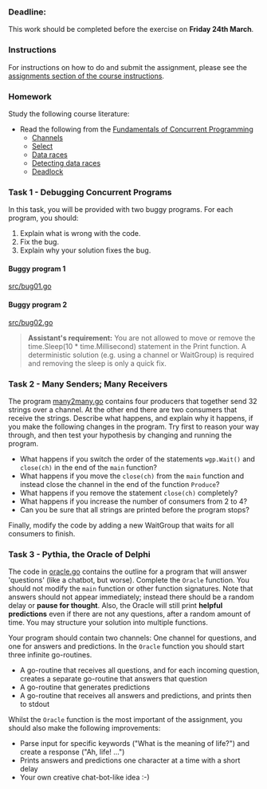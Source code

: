 ### Deadline:

This work should be completed before the exercise on **Friday 24th March**.

### Instructions

For instructions on how to do and submit the assignment, please see
the
[assignments section of the course instructions](https://gits-15.sys.kth.se/inda-21/course-instructions#assignments).

### Homework

Study the following course literature:

- Read the following from the [Fundamentals of Concurrent Programming](http://yourbasic.org/golang/concurrent-programming/)
  - [Channels](http://yourbasic.org/golang/channels-explained/)
  - [Select](http://yourbasic.org/golang/select-explained/)
  - [Data races](http://yourbasic.org/golang/data-races-explained/)
  - [Detecting data races](http://yourbasic.org/golang/detect-data-races/)
  - [Deadlock](http://yourbasic.org/golang/detect-deadlock/)

### Task 1 - Debugging Concurrent Programs

In this task, you will be provided with two buggy programs. For each program,
you should:

1. Explain what is wrong with the code.
2. Fix the bug.
3. Explain why your solution fixes the bug.

#### Buggy program 1

[src/bug01.go](src/bug01.go)

#### Buggy program 2

[src/bug02.go](src/bug02.go)

> **Assistant's requirement:** You are not allowed to move or remove the
> time.Sleep(10 \* time.Millisecond) statement in the Print function. A
> deterministic solution (e.g. using a channel or WaitGroup) is required and
> removing the sleep is only a quick fix.

### Task 2 - Many Senders; Many Receivers

The program [many2many.go](src/many2many.go) contains four
producers that together send 32 strings over a channel. At the
other end there are two consumers that receive the strings.
Describe what happens, and explain why it happens, if you make the
following changes in the program. Try first to reason your way
through, and then test your hypothesis by changing and running the
program.

- What happens if you switch the order of the statements
  `wgp.Wait()` and `close(ch)` in the end of the `main` function?
- What happens if you move the `close(ch)` from the `main` function
  and instead close the channel in the end of the function
  `Produce`?
- What happens if you remove the statement `close(ch)` completely?
- What happens if you increase the number of consumers from 2 to 4?
- Can you be sure that all strings are printed before the program
  stops?

Finally, modify the code by adding a new WaitGroup that waits for
all consumers to finish.

### Task 3 - Pythia, the Oracle of Delphi

The code in [oracle.go](src/oracle.go) contains the outline for a program that
will answer 'questions' (like a chatbot, but worse). Complete the `Oracle`
function. You should not modify the `main` function or other function
signatures. Note that answers should not appear immediately; instead there
should be a random delay or **pause for thought**. Also, the Oracle will still
print **helpful predictions** even if there are not any questions, after a
random amount of time. You may structure your solution into multiple functions.

Your program should contain two channels: One channel for questions,
and one for answers and predictions. In the `Oracle` function you
should start three infinite go-routines.

- A go-routine that receives all questions, and for each incoming
  question, creates a separate go-routine that answers that question
- A go-routine that generates predictions
- A go-routine that receives all answers and predictions, and prints
  then to stdout

Whilst the `Oracle` function is the most important of the
assignment, you should also make the following improvements:

- Parse input for specific keywords ("What is the meaning of life?") and create a response ("Ah, life! ...")
- Prints answers and predictions one character at a time with a short delay
- Your own creative chat-bot-like idea :-)
